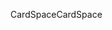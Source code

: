 <span data-ttu-id="2b6a5-101">CardSpace</span><span class="sxs-lookup"><span data-stu-id="2b6a5-101">CardSpace</span></span>